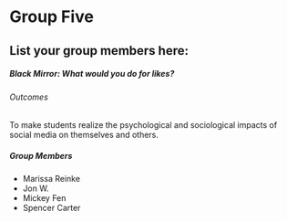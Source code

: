 # Group Five

## List your group members here:

##### Black Mirror: What would you do for likes?

###### Outcomes
To make students realize the psychological and sociological impacts of social media on themselves and others.

##### Group Members
* Marissa Reinke
* Jon W.
* Mickey Fen
* Spencer Carter
